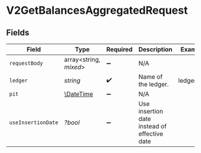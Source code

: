 # V2GetBalancesAggregatedRequest


## Fields

| Field                                                         | Type                                                          | Required                                                      | Description                                                   | Example                                                       |
| ------------------------------------------------------------- | ------------------------------------------------------------- | ------------------------------------------------------------- | ------------------------------------------------------------- | ------------------------------------------------------------- |
| `requestBody`                                                 | array<string, *mixed*>                                        | :heavy_minus_sign:                                            | N/A                                                           |                                                               |
| `ledger`                                                      | *string*                                                      | :heavy_check_mark:                                            | Name of the ledger.                                           | ledger001                                                     |
| `pit`                                                         | [\DateTime](https://www.php.net/manual/en/class.datetime.php) | :heavy_minus_sign:                                            | N/A                                                           |                                                               |
| `useInsertionDate`                                            | *?bool*                                                       | :heavy_minus_sign:                                            | Use insertion date instead of effective date                  |                                                               |